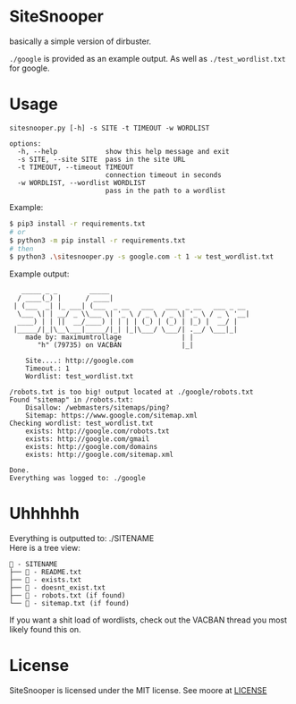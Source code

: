 # SiteSnooper

basically a simple version of dirbuster.

`./google` is provided as an example output.
As well as `./test_wordlist.txt` for google.

# Usage

```
sitesnooper.py [-h] -s SITE -t TIMEOUT -w WORDLIST

options:
  -h, --help            show this help message and exit
  -s SITE, --site SITE  pass in the site URL
  -t TIMEOUT, --timeout TIMEOUT
                        connection timeout in seconds
  -w WORDLIST, --wordlist WORDLIST
                        pass in the path to a wordlist
```

Example:
```sh
$ pip3 install -r requirements.txt
# or
$ python3 -m pip install -r requirements.txt
# then
$ python3 .\sitesnooper.py -s google.com -t 1 -w test_wordlist.txt
```

Example output:
```
   _____ _ _        _____
  / ____(_) |      / ____|
 | (___  _| |_ ___| (___  _ __   ___   ___  _ __   ___ _ __
  \___ \| | __/ _ \\___ \| '_ \ / _ \ / _ \| '_ \ / _ \ '__|
  ____) | | ||  __/____) | | | | (_) | (_) | |_) |  __/ |
 |_____/|_|\__\___|_____/|_| |_|\___/ \___/| .__/ \___|_|
    made by: maximumtrollage               | |
       "h" (79735) on VACBAN               |_|

    Site....: http://google.com
    Timeout.: 1
    Wordlist: test_wordlist.txt

/robots.txt is too big! output located at ./google/robots.txt
Found "sitemap" in /robots.txt:
    Disallow: /webmasters/sitemaps/ping?
    Sitemap: https://www.google.com/sitemap.xml
Checking wordlist: test_wordlist.txt
    exists: http://google.com/robots.txt
    exists: http://google.com/gmail
    exists: http://google.com/domains
    exists: http://google.com/sitemap.xml

Done.
Everything was logged to: ./google
```

# Uhhhhhh

Everything is outputted to: ./SITENAME \
Here is a tree view:
```
📂 - SITENAME
├── 📄 - README.txt
├── 📄 - exists.txt
├── 📄 - doesnt_exist.txt
├── 📄 - robots.txt (if found)
└── 📄 - sitemap.txt (if found)
```

If you want a shit load of wordlists, check out the VACBAN thread you most likely found this on.

# License

SiteSnooper is licensed under the MIT license. See moore at [LICENSE](./LICENSE)